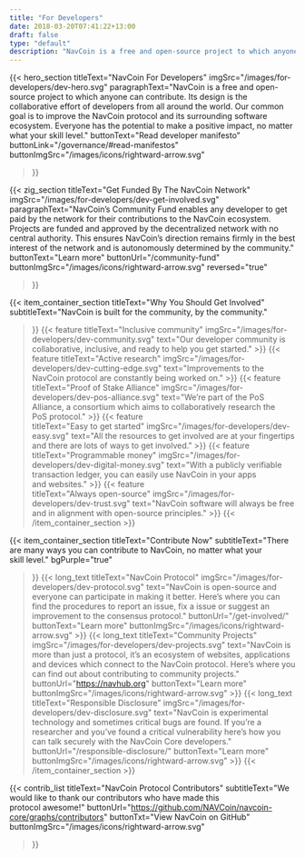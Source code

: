 ```yaml
---
title: "For Developers"
date: 2018-03-20T07:41:22+13:00
draft: false
type: "default"
description: "NavCoin is a free and open-source project to which anyone can contribute. Its design is the collaborative effort of developers from all around the world."
---
```

<script src="https://ajax.googleapis.com/ajax/libs/jquery/3.3.1/jquery.min.js"></script>
{{< hero_section
titleText="NavCoin For Developers"
imgSrc="/images/for-developers/dev-hero.svg"
paragraphText="NavCoin is a free and open-source project to which anyone can contribute. Its design is the collaborative effort of developers from all around the world. Our common goal is to improve the NavCoin protocol and its surrounding software ecosystem. Everyone has the potential to make a positive impact, no matter what your skill&nbsp;level."
buttonText="Read developer manifesto"
buttonLink="/governance/#read-manifestos"
buttonImgSrc="/images/icons/rightward-arrow.svg"
>}}

{{< zig_section
titleText="Get Funded By The NavCoin&nbsp;Network"
imgSrc="/images/for-developers/dev-get-involved.svg"
paragraphText="NavCoin’s Community Fund enables any developer to get paid by the network for their contributions to the NavCoin ecosystem. Projects are funded and approved by the decentralized network with no central authority. This ensures NavCoin’s direction remains firmly in the best interest of the network and is autonomously determined by the&nbsp;community." 
buttonText="Learn more"
buttonUrl="/community-fund"
buttonImgSrc="/images/icons/rightward-arrow.svg"
reversed="true"
>}}

{{< item_container_section 
    titleText="Why You Should Get Involved"
    subtitleText="NavCoin is built for the community, by the community."
>}}
    {{< feature 
        titleText="Inclusive community"
        imgSrc="/images/for-developers/dev-community.svg"
        text="Our developer community is collaborative, inclusive, and ready to help you get&nbsp;started."
    >}}
    {{< feature 
        titleText="Active research"
        imgSrc="/images/for-developers/dev-cutting-edge.svg"
        text="Improvements to the NavCoin protocol are constantly being worked&nbsp;on."
    >}}
    {{< feature                 
        titleText="Proof of Stake Alliance"
        imgSrc="/images/for-developers/dev-pos-alliance.svg"
        text="We’re part of the PoS Alliance, a consortium which aims to collaboratively research the PoS&nbsp;protocol."
    >}}
    {{< feature                 
        titleText="Easy to get started"
        imgSrc="/images/for-developers/dev-easy.svg"
        text="All the resources to get involved are at your fingertips and there are lots of ways to get&nbsp;involved."
    >}}
    {{< feature                 
        titleText="Programmable money"
        imgSrc="/images/for-developers/dev-digital-money.svg"
        text="With a publicly verifiable transaction ledger, you can easily use NavCoin in your apps and&nbsp;websites."
    >}}
    {{< feature                 
        titleText="Always open-source"
        imgSrc="/images/for-developers/dev-trust.svg"
        text="NavCoin software will always be free and in alignment with open-source&nbsp;principles."
    >}}
{{< /item_container_section >}}

{{< item_container_section 
    titleText="Contribute Now"
    subtitleText="There are many ways you can contribute to NavCoin, no matter what your skill&nbsp;level."
    bgPurple="true"
>}}
    {{< long_text 
        titleText="NavCoin Protocol"
        imgSrc="/images/for-developers/dev-protocol.svg"
        text="NavCoin is open-source and everyone can participate in making it better. Here’s where you can find the procedures to report an issue, fix a issue or suggest an improvement to the consensus&nbsp;protocol."
        buttonUrl="/get-involved/"
        buttonText="Learn more"
        buttonImgSrc="/images/icons/rightward-arrow.svg"
    >}}
    {{< long_text 
        titleText="Community Projects"
        imgSrc="/images/for-developers/dev-projects.svg"
        text="NavCoin is more than just a protocol, it’s an ecosystem of websites, applications and devices which connect to the NavCoin protocol. Here’s where you can find out about contributing to community&nbsp;projects."
        buttonUrl="https://navhub.org"
        buttonText="Learn more"
        buttonImgSrc="/images/icons/rightward-arrow.svg"
    >}}
    {{< long_text 
        titleText="Responsible Disclosure"
        imgSrc="/images/for-developers/dev-disclosure.svg"
        text="NavCoin is experimental technology and sometimes critical bugs are found. If you’re a researcher and you’ve found a critical vulnerability here’s how you can talk securely with the NavCoin Core&nbsp;developers."
        buttonUrl="/responsible-disclosure/"
        buttonText="Learn more"
        buttonImgSrc="/images/icons/rightward-arrow.svg"
    >}}
{{< /item_container_section >}}

{{< contrib_list
    titleText="NavCoin Protocol Contributors"
    subtitleText="We would like to thank our contributors who have made this protocol&nbsp;awesome!"
    buttonUrl="https://github.com/NAVCoin/navcoin-core/graphs/contributors"
    buttonTxt="View NavCoin on GitHub"
    buttonImgSrc="/images/icons/rightward-arrow.svg"
>}}
<script>
$("a[href^='#']").click(function(e) {
	e.preventDefault();
	
	var position = $($(this).attr("href")).offset().top;

	$("body, html").animate({
		scrollTop: position
	} /* speed */ );
});
</script>